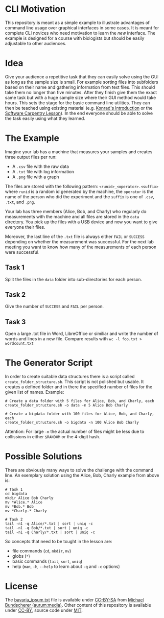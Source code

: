 # CLI Motivation
This repository is meant as a simple example to illustrate advantages of command line usage over graphical interfaces in some cases.
It is meant for complete CLI novices who need motivation to learn the *new* interface.
The example is designed for a course with biologists but should be easily adjustable to other audiences.

# Idea
Give your audience a repetitive task that they can easily solve using the GUI as long as the sample size is small.
For example sorting files into subfolders based on their name and gathering information from text files.
This should take them no longer than five minutes.
After they finish give them the exact same task but with a huge sample size where their GUI method would take hours.
This sets the stage for the basic command line utilities.
They can then be teached using existing material (e.g. [Konrad's Introduction](https://github.com/konrad/Introduction_to_the_Unix_Shell_for_biologists) or the [Software Carpentry Lesson](http://swcarpentry.github.io/shell-novice/)).
In the end everyone should be able to solve the task easily using what they learned.

# The Example
Imagine your lab has a machine that measures your samples and creates three output files per run:
 - A `.csv` file with the raw data
 - A `.txt` file with log information
 - A `.png` file with a graph

The files are stored with the following pattern:
`<runid>_<operator>.<suffix>`
where `runid` is a random id generated by the machine, the `operator` is the name of the person who did the experiment and the `suffix` is one of `.csv`, `.txt`, and `.png`.

Your lab has three members (Alice, Bob, and Charly) who regularly do measurements with the machine and all files are stored in the `data` directory.
You pick up the files with a USB device and now you want to give everyone their files.

Moreover, the last line of the `.txt` file is always either `FAIL` or `SUCCESS` depending on whether the measurement was successful.
For the next lab meeting you want to know how many of the measurements of each person were successful.

## Task 1
Split the files in the `data` folder into sub-directories for each person.

## Task 2
Give the number of `SUCCESS` and `FAIL` per person.

## Task 3
Open a large .txt file in Word, LibreOffice or similiar and write the number of words and lines in a new file. Compare results with ` wc -l foo.txt > wordcount.txt `

# The Generator Script
In order to create suitable data structures there is a script called `create_folder_structure.sh`.
This script is not polished but usable.
It creates a defined folder and in there the specified number of files for the given list of names.
Example:

```
# Create a data folder with 5 files for Alice, Bob, and Charly, each
create_folder_structure.sh -o data -n 5 Alice Bob Charly

# Create a bigdata folder with 100 files for Alice, Bob, and Charly, each
create_folder_structure.sh -o bigdata -n 100 Alice Bob Charly
```

Attention: For large `-n` the actual number of files might be less due to collissions in either `$RANDOM` or the 4-digit hash.

# Possible Solutions
There are obviously many ways to solve the challenge with the command line.
An exemplary solution using the Alice, Bob, Charly example from above is:
```
# Task 1
cd bigdata
mkdir Alice Bob Charly
mv *Alice.* Alice
mv *Bob.* Bob
mv *Charly.* Charly

# Task 2
tail -n1 -q Alice/*.txt | sort | uniq -c
tail -n1 -q Bob/*.txt | sort | uniq -c
tail -n1 -q Charly/*.txt | sort | uniq -c
```

So concepts that need to be tought in the lesson are:
 - file commands (`cd`, `mkdir`, `mv`)
 - globs (`*`)
 - basic commands (`tail`, `sort`, `uniq`)
 - help (`man`, `-h`, `--help` to learn about `-q` and `-c` options)

# License
The [bavaria_ipsum.txt](bavaria_ipsum.txt) file is available under [CC-BY-SA](http://creativecommons.org/licenses/by-sa/3.0/deed.de) from [Michael Bundscherer (aurum:media)](http://bavaria-ipsum.de/impressum.html).
Other content of this repository is available under [CC-BY](https://creativecommons.org/licenses/by/4.0/), source code under [MIT](https://opensource.org/licenses/MIT).
